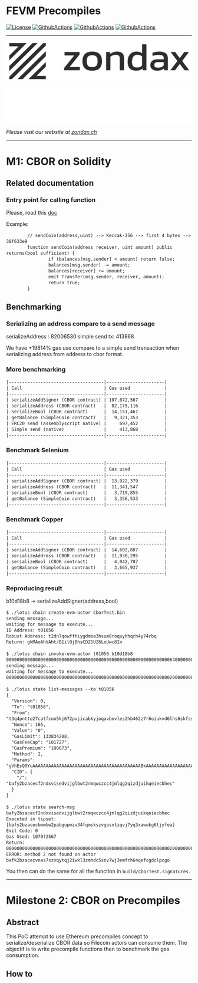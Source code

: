 # FEVM Precompiles
[![License](https://img.shields.io/badge/License-Apache%202.0-blue.svg)](https://opensource.org/licenses/Apache-2.0)
[![GithubActions](https://github.com/Zondax/fevm-solidity-precompiles/actions/workflows/m1.main.yaml/badge.svg)](https://github.com/Zondax/fevm-solidity-precompiles/blob/main/.github/workflows/m1.main.yaml)
[![GithubActions](https://github.com/Zondax/fevm-solidity-precompiles/actions/workflows/m1.analysis.yaml/badge.svg)](https://github.com/Zondax/fevm-solidity-precompiles/blob/main/.github/workflows/m1.analysis.yaml)
[![GithubActions](https://github.com/Zondax/fevm-solidity-precompiles/actions/workflows/m2.main.yaml/badge.svg)](https://github.com/Zondax/fevm-solidity-precompiles/blob/main/.github/workflows/m2.main.yaml)

---

![zondax_light](docs/assets/zondax_light.png#gh-light-mode-only)
![zondax_dark](docs/assets/zondax_dark.png#gh-dark-mode-only)

_Please visit our website at [zondax.ch](https://www.zondax.ch)_

---

# M1: CBOR on Solidity

## Related documentation

### Entry point for calling function
Please, read this [doc](https://docs.soliditylang.org/en/v0.8.16/abi-spec.html#function-selector)

Example:

```solidity
        // sendCoin(address,uint) --> Keccak-256 --> first 4 bytes --> 38f633e9
        function sendCoin(address receiver, uint amount) public returns(bool sufficient) {
                if (balances[msg.sender] < amount) return false;
                balances[msg.sender] -= amount;
                balances[receiver] += amount;
                emit Transfer(msg.sender, receiver, amount);
                return true;
        }
```

## Benchmarking

### Serializing an address compare to a send message

serializeAddress : 82006530
simple send tx: 413868

We have +19814% gas use compare to a simple send transaction when serializing address from address to cbor format.

### More benchmarking

```
|------------------------------------|----------------------|
| Call                               | Gas used             |
|------------------------------------|----------------------|
| serializeAddSigner (CBOR contract) | 107,072,567          |
| serializeAddress (CBOR contract)   |  82,175,116          |
| serializeBool (CBOR contract)      |  14,151,467          |
| getBalance (SimpleCoin contract)   |   9,321,353          |
| ERC20 send (assemblyscript native) |     697,452          |
| Simple send (native)               |     413,868          |
|------------------------------------|----------------------|
```

### Benchmark Selenium

```
|------------------------------------|----------------------|
| Call                               | Gas used             |
|------------------------------------|----------------------|
| serializeAddSigner (CBOR contract) |  13,922,379          |
| serializeAddress (CBOR contract)   |  11,341,547          |
| serializeBool (CBOR contract)      |   3,719,855          |
| getBalance (SimpleCoin contract)   |   3,356,533          |
|------------------------------------|----------------------|
```

### Benchmark Copper

```
|------------------------------------|----------------------|
| Call                               | Gas used             |
|------------------------------------|----------------------|
| serializeAddSigner (CBOR contract) |  14,602,887          |
| serializeAddress (CBOR contract)   |  11,930,295          |
| serializeBool (CBOR contract)      |   4,042,787          |
| getBalance (SimpleCoin contract)   |   3,665,937          |
|------------------------------------|----------------------|
```


### Reproducing result

b10d18b8 -> serializeAddSigner(address,bool)

```
$ ./lotus chain create-evm-actor CborTest.bin
sending message...
waiting for message to execute...
ID Address: t01056
Robust Address: t2dn7qowffhiygdmba3hsum6roquyhhqrh4y74rbq
Return: gkMAoAhVAht/B1ilOjBhsCDZ5UZ6LoUwc8In

$ ./lotus chain invoke-evm-actor t01056 b10d18b8 00000000000000000000000000000000000000000000000000000000000000640000000000000000000000000000000000000000000000000000000000000001
sending message...
waiting for message to execute...
0000000000000000000000000000000000000000000000000000000000000020000000000000000000000000000000000000000000000000000000000000000582420064f5000000000000000000000000000000000000000000000000000000

$ ./lotus state list-messages --to t01056
{
  "Version": 0,
  "To": "t01056",
  "From": "t3q4pntto27catfcuo5kj672pvjicabkyjoqavbovles2hb462z7r6oiukvd6lhs6skfss4vbytn4uffkodgma",
  "Nonce": 165,
  "Value": "0",
  "GasLimit": 133834208,
  "GasFeeCap": "101727",
  "GasPremium": "100673",
  "Method": 2,
  "Params": "gVhEsQ0YuAAAAAAAAAAAAAAAAAAAAAAAAAAAAAAAAAAAAAAAAABkAAAAAAAAAAAAAAAAAAAAAAAAAAAAAAAAAAAAAAAAAAE=",
  "CID": {
    "/": "bafy2bzacecf2ndxvisedvijglbwt2rmqwczcc4jmlqg2qizdjuikqeiecbhec"
  }
}

$ ./lotus state search-msg bafy2bzacecf2ndxvisedvijglbwt2rmqwczcc4jmlqg2qizdjuikqeiecbhec
Executed in tipset: [bafy2bzacecbwmbw2pabgupmzv34fqmskszvgpsntzqvj7yq3xawukg6tjyfea]
Exit Code: 0
Gas Used: 107072567
Return: 0000000000000000000000000000000000000000000000000000000000000020000000000000000000000000000000000000000000000000000000000000000582420064f5000000000000000000000000000000000000000000000000000000
ERROR: method 2 not found on actor bafk2bzacecvnas7szvqytqj2iwkl3zmhdc5snv7wj3emfrh64qefcgdclpcgo
```

You then can do the same for all the function in `build/CborTest.signatures`.

---

# Milestone 2: CBOR on Precompiles

## Abstract

This PoC attempt to use Ethereum precompiles concept to serialize/deserialize CBOR data so Filecoin actors can consume them. The objectif is to write precompile functions then to benchmark the gas consumption.

## How to


